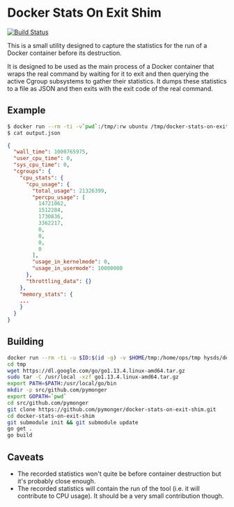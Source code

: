 # Docker Stats On Exit Shim

[![Build Status](https://travis-ci.org/pymonger/docker-stats-on-exit-shim.svg?branch=master)](https://travis-ci.org/pymonger/docker-stats-on-exit-shim)

This is a small utility designed to capture the statistics for the run of a Docker
container before its destruction.

It is designed to be used as the main process of a Docker container that wraps the
real command by waiting for it to exit and then querying the active Cgroup subsystems
to gather their statistics. It dumps these statistics to a file as JSON and then exits
with the exit code of the real command.

## Example

```bash
$ docker run --rm -ti -v`pwd`:/tmp/:rw ubuntu /tmp/docker-stats-on-exit-shim /tmp/output.json /bin/sleep 1
$ cat output.json
```
```json
{
  "wall_time": 1000765975,
  "user_cpu_time": 0,
  "sys_cpu_time": 0,
  "cgroups": {
    "cpu_stats": {
      "cpu_usage": {
        "total_usage": 21326399,
        "percpu_usage": [
          14721062,
          1512284,
          1730836,
          3362217,
          0,
          0,
          0,
          0
        ],
        "usage_in_kernelmode": 0,
        "usage_in_usermode": 10000000
      },
      "throttling_data": {}
    },
    "memory_stats": {
    ...
    }
  }
}
```

## Building

```bash
docker run --rm -ti -u $ID:$(id -g) -v $HOME/tmp:/home/ops/tmp hysds/dev bash --login
cd tmp
wget https://dl.google.com/go/go1.13.4.linux-amd64.tar.gz
sudo tar -C /usr/local -xzf go1.13.4.linux-amd64.tar.gz 
export PATH=$PATH:/usr/local/go/bin
mkdir -p src/github.com/pymonger
export GOPATH=`pwd`
cd src/github.com/pymonger
git clone https://github.com/pymonger/docker-stats-on-exit-shim.git
cd docker-stats-on-exit-shim
git submodule init && git submodule update
go get .
go build
```

## Caveats

* The recorded statistics won't quite be before container destruction but it's probably close enough.
* The recorded statistics will contain the run of the tool (i.e. it will contribute to CPU usage). It should
  be a very small contribution though.
